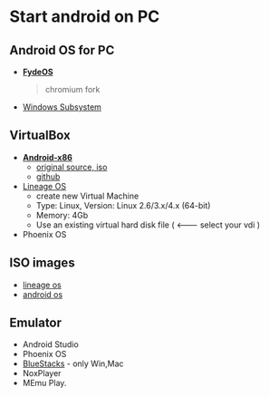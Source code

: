 # Start android on PC
## Android OS for PC
* **[FydeOS](https://fydeos.io/download)**
  > chromium fork
* [Windows Subsystem](https://quickfever.com/how-to-install-android-apps-on-windows-11-from-apk-file/)

## VirtualBox
* **[Android-x86](https://www.osboxes.org/android-x86)**
  * [original source, iso](https://www.android-x86.org/)
  * [github](https://android-x86.github.io/)
* [Lineage OS](https://www.osboxes.org/android-x86/)
  * create new Virtual Machine
  * Type: Linux, Version: Linux 2.6/3.x/4.x (64-bit)
  * Memory: 4Gb
  * Use an existing virtual hard disk file ( <--- select your vdi )
* Phoenix OS

## ISO images
* [lineage os](https://www.android-x86.org/releases/releasenote-cm-x86-14-1-r5.html)
* [android os](https://www.android-x86.org/)

## Emulator
* Android Studio
* Phoenix OS
* [BlueStacks](https://www.bluestacks.com/de/index.html) - only Win,Mac
* NoxPlayer
* MEmu Play.
